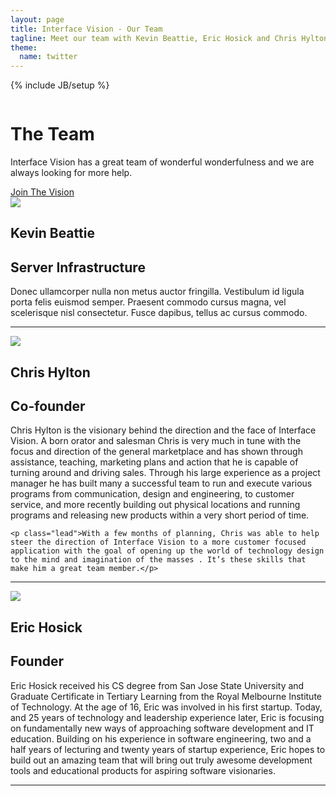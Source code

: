 ```yaml
---
layout: page
title: Interface Vision - Our Team
tagline: Meet our team with Kevin Beattie, Eric Hosick and Chris Hylton.
theme:
  name: twitter
---
```

{% include JB/setup %}

<!-- Carousel ================================================== -->
<div id="myCarousel" class="carousel slide">
  <div class="carousel-inner">
    <div class="item active">
      <img src="{{ ASSET_PATH }}/img/carousel/slide-01.jpg" alt="">
      <div class="container">
        <div class="carousel-caption">
          <h1>The Team</h1>
          <p class="lead">Interface Vision has a great team of wonderful wonderfulness and we are always looking for more help.</p>
          <a class="btn btn-large btn-primary" href="#">Join The Vision</a>
        </div> <!-- carousel-caption -->
      </div> <!-- container -->
    </div> <!-- item active -->
  </div> <!-- carousel-inner -->
</div>

<!-- Marketing Messaging and Featurettes ================================================== -->
<!-- Wrap the rest of the page in another container to center all the content. -->

<div class="container marketing">

  <div class="featurette">
    <img class="featurette-image pull-right" src="{{ ASSET_PATH }}/img/team/kevinBeattie.png">
    <h2 class="featurette-heading">Kevin Beattie</h2>
    <h2 class="featurette-heading muted">Server Infrastructure</h2>
    <p class="lead">Donec ullamcorper nulla non metus auctor fringilla. Vestibulum id ligula porta felis euismod semper. Praesent commodo cursus magna, vel scelerisque nisl consectetur. Fusce dapibus, tellus ac cursus commodo.</p>
  </div> <!-- featurette -->
  <hr class="featurette-divider">
  <div class="featurette">
    <img class="featurette-image pull-left" src="{{ ASSET_PATH }}/img/team/chrisHylton.png">
    <h2 class="featurette-heading">Chris Hylton</h2>
    <h2 class="featurette-heading muted">Co-founder</h2>
    <p class="lead">Chris Hylton is the visionary behind the direction and the face of Interface Vision.  A born orator and salesman Chris is very much in tune with the focus and direction of the general marketplace and has shown through assistance, teaching, marketing plans and action that he is capable of turning around and driving sales.  Through his large experience as a project manager he has built many a successful team to run and execute various programs from communication, design and engineering, to customer service, and more recently building out physical locations and running programs and releasing new products within a very short period of time.</p>
	
	<p class="lead">With a few months of planning, Chris was able to help steer the direction of Interface Vision to a more customer focused application with the goal of opening up the world of technology design to the mind and imagination of the masses . It’s these skills that make him a great team member.</p>
  </div> <!-- featurette -->
  <hr class="featurette-divider">
  <div class="featurette">
    <img class="featurette-image pull-right" src="{{ ASSET_PATH }}/img/team/ericHosick.png">
    <h2 class="featurette-heading">Eric Hosick</h2>
    <h2 class="featurette-heading muted">Founder</h2>
    <p class="lead">Eric Hosick received his CS degree from San Jose State University and Graduate Certificate in Tertiary Learning from the Royal Melbourne Institute of Technology. At the age of 16, Eric was involved in his first startup. Today, and 25 years of technology and leadership experience later, Eric is focusing on fundamentally new ways of approaching software development and IT education. Building on his experience in software engineering, two and a half years of lecturing and twenty years of startup experience, Eric hopes to build out an amazing team that will bring out truly awesome development tools and educational products for aspiring software visionaries.</p>
  </div> <!-- featurette -->
  <hr class="featurette-divider">

</div>

<script src="{{ ASSET_PATH }}/js/holder/holder.js"></script>






